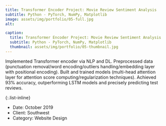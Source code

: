 ```yaml
---
title: Transformer Encoder Project: Movie Review Sentiment Analysis
subtitle: Python - PyTorch, NumPy, Matplotlib
image: assets/img/portfolio/05-full.jpg
alt: 

caption:
  title: Transformer Encoder Project: Movie Review Sentiment Analysis
  subtitle: Python - PyTorch, NumPy, Matplotlib
  thumbnail: assets/img/portfolio/05-thumbnail.jpg
---
```

Implemented Transformer encoder via NLP and DL. Preprocessed data (punctuation removal/word encoding/outliers 
handling/embedding layer with positional encoding). Built and trained models (multi-head attention layer for attention score computing/regularization techniques). Achieved 93% accuracy, outperforming LSTM models and precisely predicting test reviews.

{:.list-inline}
- Date: October 2019
- Client: Southwest
- Category: Website Design

